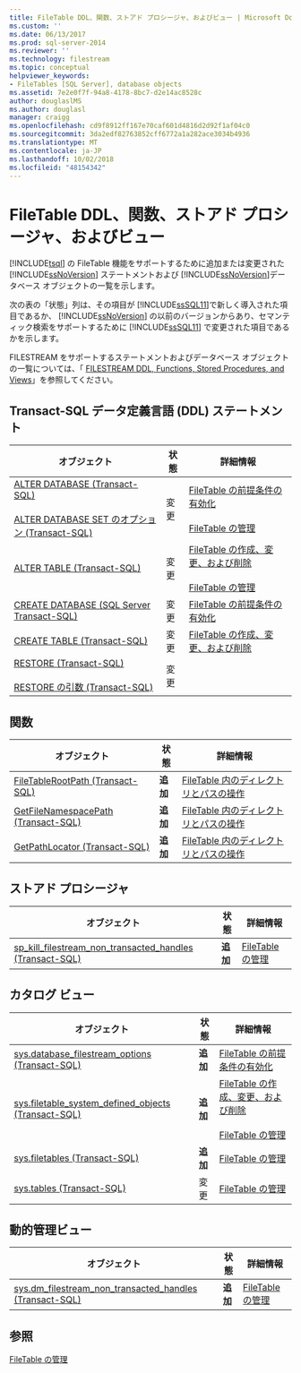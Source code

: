 ```yaml
---
title: FileTable DDL、関数、ストアド プロシージャ、およびビュー | Microsoft Docs
ms.custom: ''
ms.date: 06/13/2017
ms.prod: sql-server-2014
ms.reviewer: ''
ms.technology: filestream
ms.topic: conceptual
helpviewer_keywords:
- FileTables [SQL Server], database objects
ms.assetid: 7e2e0f7f-94a8-4178-8bc7-d2e14ac8528c
author: douglaslMS
ms.author: douglasl
manager: craigg
ms.openlocfilehash: cd9f8912ff167e70caf601d4816d2d92f1af04c0
ms.sourcegitcommit: 3da2edf82763852cff6772a1a282ace3034b4936
ms.translationtype: MT
ms.contentlocale: ja-JP
ms.lasthandoff: 10/02/2018
ms.locfileid: "48154342"
---
```

# <a name="filetable-ddl-functions-stored-procedures-and-views"></a>FileTable DDL、関数、ストアド プロシージャ、およびビュー
  [!INCLUDE[tsql](../../includes/tsql-md.md)] の FileTable 機能をサポートするために追加または変更された [!INCLUDE[ssNoVersion](../../includes/ssnoversion-md.md)] ステートメントおよび [!INCLUDE[ssNoVersion](../../includes/ssnoversion-md.md)]データベース オブジェクトの一覧を示します。  
  
 次の表の「状態」列は、その項目が [!INCLUDE[ssSQL11](../../includes/sssql11-md.md)]で新しく導入された項目であるか、 [!INCLUDE[ssNoVersion](../../includes/ssnoversion-md.md)] の以前のバージョンからあり、セマンティック検索をサポートするために [!INCLUDE[ssSQL11](../../includes/sssql11-md.md)] で変更された項目であるかを示します。  
  
 FILESTREAM をサポートするステートメントおよびデータベース オブジェクトの一覧については、「 [FILESTREAM DDL, Functions, Stored Procedures, and Views](../views/views.md)」を参照してください。  
  
##  <a name="ddl"></a> Transact-SQL データ定義言語 (DDL) ステートメント  
  
|オブジェクト|状態|詳細情報|  
|------------|------------|----------------------|  
|[ALTER DATABASE &#40;Transact-SQL&#41;](/sql/t-sql/statements/alter-database-transact-sql)<br /><br /> [ALTER DATABASE SET のオプション &#40;Transact-SQL&#41;](/sql/t-sql/statements/alter-database-transact-sql-set-options)|変更|[FileTable の前提条件の有効化](enable-the-prerequisites-for-filetable.md)<br /><br /> [FileTable の管理](manage-filetables.md)|  
|[ALTER TABLE &#40;Transact-SQL&#41;](/sql/t-sql/statements/alter-table-transact-sql)|変更|[FileTable の作成、変更、および削除](create-alter-and-drop-filetables.md)<br /><br /> [FileTable の管理](manage-filetables.md)|  
|[CREATE DATABASE &#40;SQL Server Transact-SQL&#41;](/sql/t-sql/statements/create-database-sql-server-transact-sql)|変更|[FileTable の前提条件の有効化](enable-the-prerequisites-for-filetable.md)|  
|[CREATE TABLE &#40;Transact-SQL&#41;](/sql/t-sql/statements/create-table-transact-sql)|変更|[FileTable の作成、変更、および削除](create-alter-and-drop-filetables.md)|  
|[RESTORE &#40;Transact-SQL&#41;](/sql/t-sql/statements/restore-statements-transact-sql)<br /><br /> [RESTORE の引数 &#40;Transact-SQL&#41;](/sql/t-sql/statements/restore-statements-arguments-transact-sql)|変更||  
  
##  <a name="func"></a> 関数  
  
|オブジェクト|状態|詳細情報|  
|------------|------------|----------------------|  
|[FileTableRootPath &#40;Transact-SQL&#41;](/sql/relational-databases/system-functions/filetablerootpath-transact-sql)|**追加**|[FileTable 内のディレクトリとパスの操作](work-with-directories-and-paths-in-filetables.md)|  
|[GetFileNamespacePath &#40;Transact-SQL&#41;](/sql/relational-databases/system-functions/getfilenamespacepath-transact-sql)|**追加**|[FileTable 内のディレクトリとパスの操作](work-with-directories-and-paths-in-filetables.md)|  
|[GetPathLocator &#40;Transact-SQL&#41;](/sql/relational-databases/system-functions/getpathlocator-transact-sql)|**追加**|[FileTable 内のディレクトリとパスの操作](work-with-directories-and-paths-in-filetables.md)|  
  
##  <a name="sproc"></a> ストアド プロシージャ  
  
|オブジェクト|状態|詳細情報|  
|------------|------------|----------------------|  
|[sp_kill_filestream_non_transacted_handles &#40;Transact-SQL&#41;](/sql/relational-databases/system-stored-procedures/filestream-and-filetable-sp-kill-filestream-non-transacted-handles)|**追加**|[FileTable の管理](manage-filetables.md)|  
  
##  <a name="cv"></a> カタログ ビュー  
  
|オブジェクト|状態|詳細情報|  
|------------|------------|----------------------|  
|[sys.database_filestream_options &#40;Transact-SQL&#41;](/sql/relational-databases/system-catalog-views/sys-database-filestream-options-transact-sql)|**追加**|[FileTable の前提条件の有効化](enable-the-prerequisites-for-filetable.md)|  
|[sys.filetable_system_defined_objects &#40;Transact-SQL&#41;](/sql/relational-databases/system-catalog-views/sys-filetable-system-defined-objects-transact-sql)|**追加**|[FileTable の作成、変更、および削除](create-alter-and-drop-filetables.md)<br /><br /> [FileTable の管理](manage-filetables.md)|  
|[sys.filetables &#40;Transact-SQL&#41;](/sql/relational-databases/system-catalog-views/sys-filetables-transact-sql)|**追加**|[FileTable の管理](manage-filetables.md)|  
|[sys.tables &#40;Transact-SQL&#41;](/sql/relational-databases/system-catalog-views/sys-tables-transact-sql)|変更|[FileTable の管理](manage-filetables.md)|  
  
##  <a name="dmv"></a> 動的管理ビュー  
  
|オブジェクト|状態|詳細情報|  
|------------|------------|----------------------|  
|[sys.dm_filestream_non_transacted_handles &#40;Transact-SQL&#41;](/sql/relational-databases/system-dynamic-management-views/sys-dm-filestream-non-transacted-handles-transact-sql)|**追加**|[FileTable の管理](manage-filetables.md)|  
  
## <a name="see-also"></a>参照  
 [FileTable の管理](manage-filetables.md)  
  
  
